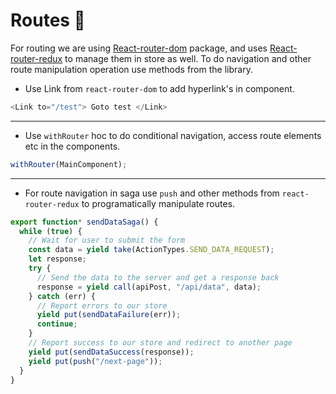 # Routes 🚶

For routing we are using [React-router-dom]() package, and uses [React-router-redux]() to manage them in store as well.
To do navigation and other route manipulation operation use methods from the library.

- Use Link from `react-router-dom` to add hyperlink's in component.

```js
<Link to="/test"> Goto test </Link>
```

---

- Use `withRouter` hoc to do conditional navigation, access route elements etc in the components.

```js
withRouter(MainComponent);
```

---

- For route navigation in saga use `push` and other methods from `react-router-redux` to programatically manipulate routes.

```js
export function* sendDataSaga() {
  while (true) {
    // Wait for user to submit the form
    const data = yield take(ActionTypes.SEND_DATA_REQUEST);
    let response;
    try {
      // Send the data to the server and get a response back
      response = yield call(apiPost, "/api/data", data);
    } catch (err) {
      // Report errors to our store
      yield put(sendDataFailure(err));
      continue;
    }
    // Report success to our store and redirect to another page
    yield put(sendDataSuccess(response));
    yield put(push("/next-page"));
  }
}
```
